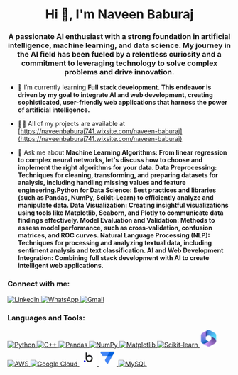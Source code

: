 <h1 align="center">Hi 👋, I'm Naveen Baburaj</h1>
<h3 align="center">A passionate AI enthusiast with a strong foundation in artificial intelligence, machine learning, and data science. My journey in the AI field has been fueled by a relentless curiosity and a commitment to leveraging technology to solve complex problems and drive innovation.</h3>

- 🌱 I’m currently learning **Full stack development. This endeavor is driven by my goal to integrate AI and web development, creating sophisticated, user-friendly web applications that harness the power of artificial intelligence.**

- 👨‍💻 All of my projects are available at [https://naveenbaburaj741.wixsite.com/naveen-baburaj](https://naveenbaburaj741.wixsite.com/naveen-baburaj)

- 💬 Ask me about **Machine Learning Algorithms: From linear regression to complex neural networks, let's discuss how to choose and implement the right algorithms for your data. Data Preprocessing: Techniques for cleaning, transforming, and preparing datasets for analysis, including handling missing values and feature engineering.Python for Data Science: Best practices and libraries (such as Pandas, NumPy, Scikit-Learn) to efficiently analyze and manipulate data. Data Visualization: Creating insightful visualizations using tools like Matplotlib, Seaborn, and Plotly to communicate data findings effectively. Model Evaluation and Validation: Methods to assess model performance, such as cross-validation, confusion matrices, and ROC curves. Natural Language Processing (NLP): Techniques for processing and analyzing textual data, including sentiment analysis and text classification. AI and Web Development Integration: Combining full stack development with AI to create intelligent web applications.**



### Connect with me:

<a href="https://www.linkedin.com/in/connectnav/" target="_blank">
  <img src="https://upload.wikimedia.org/wikipedia/commons/c/ca/LinkedIn_logo_initials.png" alt="LinkedIn" height="40" width="40" />
</a>
<a href="https://wa.me/447810269759" target="_blank">
  <img src="https://upload.wikimedia.org/wikipedia/commons/6/6b/WhatsApp.svg" alt="WhatsApp" height="40" width="40" />
</a>
<a href="mailto:naveenbaburaj741@gmail.com" target="_blank">
  <img src="https://upload.wikimedia.org/wikipedia/commons/4/4e/Gmail_Icon.png" alt="Gmail" height="40" width="40" />
</a>


<p align="left">
</p>


### Languages and Tools:

<a href="https://www.python.org/" target="_blank">
  <img src="https://www.vectorlogo.zone/logos/python/python-icon.svg" alt="Python" height="40" width="40"/>
</a>
<a href="https://isocpp.org/" target="_blank">
  <img src="https://upload.wikimedia.org/wikipedia/commons/1/18/ISO_C%2B%2B_Logo.svg" alt="C++" height="40" width="40"/>
</a>
<a href="https://pandas.pydata.org/" target="_blank">
  <img src="https://upload.wikimedia.org/wikipedia/commons/e/ed/Pandas_logo.svg" alt="Pandas" height="40" width="40"/>
</a>
<a href="https://numpy.org/" target="_blank">
  <img src="https://upload.wikimedia.org/wikipedia/commons/3/31/NumPy_logo_2020.svg" alt="NumPy" height="40" width="40"/>
</a>
<a href="https://matplotlib.org/" target="_blank">
  <img src="https://upload.wikimedia.org/wikipedia/commons/8/84/Matplotlib_icon.svg" alt="Matplotlib" height="40" width="40"/>
</a>
<a href="https://scikit-learn.org/" target="_blank">
  <img src="https://upload.wikimedia.org/wikipedia/commons/0/05/Scikit_learn_logo_small.svg" alt="Scikit-learn" height="40" width="40"/>
</a>
<a href="https://www.microsoft.com/en/microsoft-365" target="_blank">
  <img src="https://github.com/Naveen-Baburaj/Naveen-Baburaj/blob/main/Support%20Files/office.webp" alt="Microsoft Office" height="40" width="40"/>
</a>
<a href="https://aws.amazon.com/" target="_blank">
  <img src="https://upload.wikimedia.org/wikipedia/commons/9/93/Amazon_Web_Services_Logo.svg" alt="AWS" height="40" width="40"/>
</a>
<a href="https://cloud.google.com/" target="_blank">
  <img src="https://upload.wikimedia.org/wikipedia/commons/5/51/Google_Cloud_logo.svg" alt="Google Cloud" height="40" width="40"/>
</a>
<a href="https://bubble.io/" target="_blank">
 <img src="https://github.com/Naveen-Baburaj/Naveen-Baburaj/blob/main/Support%20Files/bubble.webp" alt="Logo" width="40"/>
</a>
<a href="https://www.google.com/appsheet/" target="_blank">
  <img src="https://github.com/Naveen-Baburaj/Naveen-Baburaj/blob/main/Support%20Files/appsheet.webp" alt="AppSheet" height="40" width="40"/>
</a>
<a href="https://www.mysql.com/" target="_blank">
  <img src="https://www.vectorlogo.zone/logos/mysql/mysql-official.svg" alt="MySQL" height="40" width="40"/>
</a>

